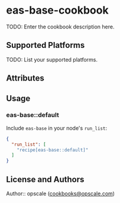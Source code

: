 # eas-base-cookbook

TODO: Enter the cookbook description here.

## Supported Platforms

TODO: List your supported platforms.

## Attributes

## Usage

### eas-base::default

Include `eas-base` in your node's `run_list`:

```json
{
  "run_list": [
    "recipe[eas-base::default]"
  ]
}
```

## License and Authors

Author:: opscale (<cookbooks@opscale.com>)
